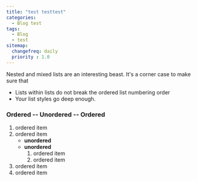 ```yaml
---
title: "test testtest"
categories:
  - Blog test
tags:
  - Blog
  - test
sitemap:
  changefreq: daily
  priority : 1.0
---
```


Nested and mixed lists are an interesting beast. It's a corner case to make sure that

* Lists within lists do not break the ordered list numbering order
* Your list styles go deep enough.

### Ordered -- Unordered -- Ordered

1. ordered item
2. ordered item 
   * **unordered**
   * **unordered** 
     1. ordered item
     2. ordered item
3. ordered item
4. ordered item